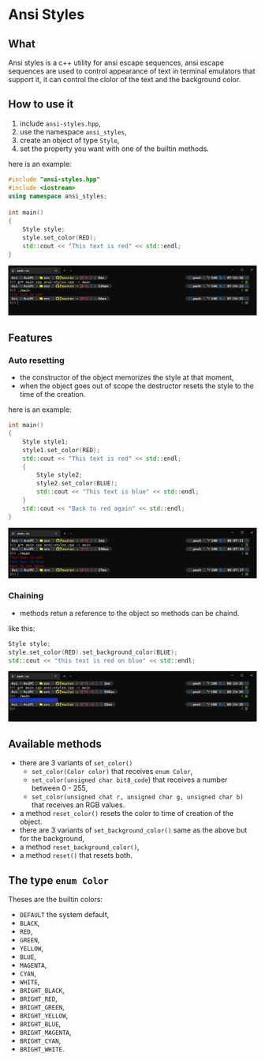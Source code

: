 # Ansi Styles

## What

Ansi styles is a c++ utility for ansi escape sequences,
ansi escape sequences are used to control appearance of text in terminal emulators that support it, it can control the clolor of the text and the background color.

## How to use it

1. include `ansi-styles.hpp`,
2. use the namespace `ansi_styles`,
3. create an object of type `Style`,
4. set the property you want with one of the builtin methods.

here is an example:
```cpp
#include "ansi-styles.hpp"
#include <iostream>
using namespace ansi_styles;

int main()
{
    Style style;
    style.set_color(RED);
    std::cout << "This text is red" << std::endl;
}
```

![example result 1](assets/example-result1.png "example result 1")

## Features

### Auto resetting

- the constructor of the object memorizes the style at that moment,
- when the object goes out of scope the destructor resets the style to the time of the creation.

here is an example:
```c++
int main()
{
    Style style1;
    style1.set_color(RED);
    std::cout << "This text is red" << std::endl;
    {
        Style style2;
        style2.set_color(BLUE);
        std::cout << "This text is blue" << std::endl;
    }
    std::cout << "Back to red again" << std::endl;
}
```

![example result 2](assets/example-result2.png "example result 2")

### Chaining

- methods retun a reference to the object so methods can be chaind.

like this:
```c++
Style style;
style.set_color(RED).set_background_color(BLUE);
std::cout << "this text is red on blue" << std::endl;
```

![example result 3](assets/example-result3.png "example result 3")

## Available methods

- there are 3 variants of `set_color()`
  - `set_color(Color color)` that receives `enum Color`,
  - `set_color(unsigned char bit8_code`) that receives a number between 0 - 255,
  - `set_color(unsigned chat r, unsigned char g, unsigned char b)` that receives an RGB values.
- a method `reset_color()` resets the color to time of creation of the object.
- there are 3 variants of `set_background_color()` same as the above but for the background,
- a method `reset_background_color()`,
- a method `reset()` that resets both.

## The type `enum Color`

Theses are the builtin colors:
- `DEFAULT` the system default,
- `BLACK`,
- `RED`,
- `GREEN`,
- `YELLOW`,
- `BLUE`,
- `MAGENTA`,
- `CYAN`,
- `WHITE`,
- `BRIGHT_BLACK`,
- `BRIGHT_RED`,
- `BRIGHT_GREEN`,
- `BRIGHT_YELLOW`,
- `BRIGHT_BLUE`,
- `BRIGHT_MAGENTA`,
- `BRIGHT_CYAN`,
- `BRIGHT_WHITE`.